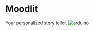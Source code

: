 # Moodlit
Your personalized story teller.
![arduino](https://github.com/user-attachments/assets/6f05fd3b-7bc0-47e6-b075-8e8414cf5dcf)
